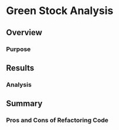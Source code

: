 # Green Stock Analysis
## Overview
### Purpose
## Results
### Analysis
## Summary
### Pros and Cons of Refactoring Code


